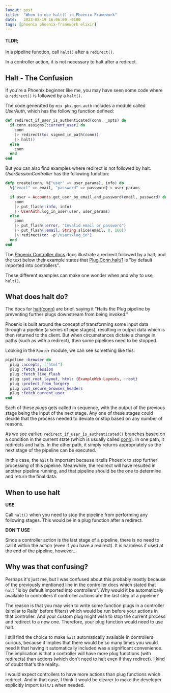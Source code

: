 ```yaml
---
layout: post
title:  "When to use halt() in Phoenix Framework"
date:   2023-08-19 16:06:00 -0100
tags: [phoenix phoenix-framework elixir]
---
```


#### TLDR;

In a pipeline function, call `halt()` after a `redirect()`.

In a controller action, it is not necessary to halt after a redirect.

## Halt - The Confusion

If you're a Phoenix beginner like me, you may have seen some code where a `redirect()` is followed by a `halt()`.

The code generated by `mix phx.gen.auth` includes a module called *UserAuth*, which has the following function defined:

```elixir
def redirect_if_user_is_authenticated(conn, _opts) do
  if conn.assigns[:current_user] do
    conn
    |> redirect(to: signed_in_path(conn))
    |> halt()
  else
    conn
  end
end
```

But you can also find examples where redirect is not followed by halt.  *UserSessionController* has the following function:

```elixir
defp create(conn, %{"user" => user_params}, info) do
  %{"email" => email, "password" => password} = user_params

  if user = Accounts.get_user_by_email_and_password(email, password) do
    conn
    |> put_flash(:info, info)
    |> UserAuth.log_in_user(user, user_params)
  else
    conn
    |> put_flash(:error, "Invalid email or password")
    |> put_flash(:email, String.slice(email, 0, 160))
    |> redirect(to: ~p"/users/log_in")
  end
end
```

The [Phoenix Controller docs](https://hexdocs.pm/phoenix/Phoenix.Controller.html) docs illustrate a redirect followed by a halt, and the text below their
example states that [Plug.Conn.halt/1](https://hexdocs.pm/plug/1.14.2/Plug.Conn.html#halt/1) is "by default imported into controllers".

These different examples can make one wonder when and why to use `halt()`.

## What does halt do?

The docs for [halt(conn)](https://hexdocs.pm/plug/1.14.2/Plug.Conn.html#halt/1) are brief, saying it "Halts the Plug pipeline by preventing further plugs downstream from being invoked."

Phoenix is built around the concept of transforming some input data through a pipeline (a series of pipe stages), resulting in output data which is then returned to the client.  But when circumstances dictate a change in paths (such as with a redirect), then some pipelines need to be stopped.

Looking in the `Router` module, we can see something like this:

```elixir
pipeline :browser do
  plug :accepts, ["html"]
  plug :fetch_session
  plug :fetch_live_flash
  plug :put_root_layout, html: {ExampleWeb.Layouts, :root}
  plug :protect_from_forgery
  plug :put_secure_browser_headers
  plug :fetch_current_user
end
```

Each of these *plugs* gets called in sequence, with the output of the previous
stage being the input of the next stage.  Any one of these stages could decide
that the process needed to deviate or stop based on any number of reasons.  

As we see earlier, `redirect_if_user_is_authenticated()` branches based on a condition in the current state (which is usually called [conn](https://hexdocs.pm/plug/1.14.2/Plug.Conn.html#content)).  In one path, it redirects and halts.  In the other path, it simply returns appropriately so the next stage of the pipeline can be executed.

In this case, the `halt` is important because it tells Phoenix to stop further processing of this pipeline.  Meanwhile, the redirect will have resulted in another pipeline running, and that pipeline should be the one to determine and return the final data.

## When to use halt

**USE**

Call `halt()` when you need to stop the pipeline from performing any following stages.  This would be in a plug function after a redirect.

**DON'T USE**

Since a controller action is the last stage of a pipeline, there is no need to call it within the action (even if you have a redirect).  It is harmless if used at the end of the pipeline, however...

## Why was that confusing?

Perhaps it's just me, but I was confused about this probably mostly because of the previously mentioned line in the controller docs which stated that `halt` "is by default imported into controllers".  Why would it be automatically available to controllers if controller actions are the last step of a pipeline?

The reason is that you may wish to write some function plugs in a controller (similar to Rails' before filters) which would be run before your actions in that controller.  And your custom plug might wish to stop the current process and redirect to a new one.  Therefore, your plug function would need to use halt.

I still find the choice to make `halt` automatically available in controllers curious, because it implies that there would be so many times you would need it that having it automatically included was a significant convenience.  The implication is that a controller will have more plug functions (with redirects) than actions (which don't need to halt even if they redirect).  I kind of doubt that's the reality.

I would expect controllers to have more actions than plug functions which redirect.  And in that case, I think it would be clearer to make the developer
explicitly import `halt/1` when needed.
